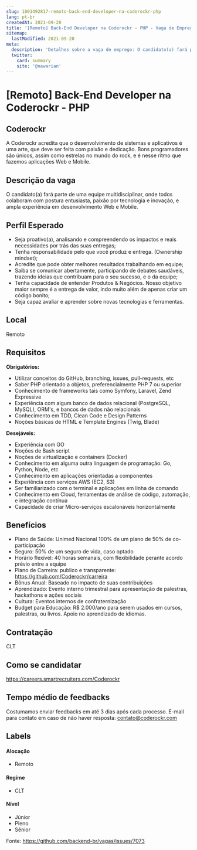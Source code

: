 ```yaml
---
slug: 1001492817-remoto-back-end-developer-na-coderockr-php
lang: pt-br
createdAt: 2021-09-20
title: '[Remoto] Back-End Developer na Coderockr - PHP - Vaga de Emprego'
sitemap:
  lastModified: 2021-09-20
meta:
  description: 'Detalhes sobre a vaga de emprego: O candidato(a) fará parte de uma equipe multidisciplinar, onde todos colaboram com postura entusiasta, paixão por tecnologia e inovação, e ampla experiência em desenvolvimento Web e Mobile.'
  twitter:
    card: summary
    site: '@nawarian'
---
```


# [Remoto] Back-End Developer na Coderockr - PHP

## Coderockr
A Coderockr acredita que o desenvolvimento de sistemas e aplicativos é uma arte, que deve ser feita com paixão e dedicação. Bons programadores são únicos, assim como estrelas no mundo do rock, e é nesse ritmo que fazemos aplicações Web e Mobile.

## Descrição da vaga

O candidato(a) fará parte de uma equipe multidisciplinar, onde todos colaboram com postura entusiasta, paixão por tecnologia e inovação, e ampla experiência em desenvolvimento Web e Mobile.

## Perfil Esperado
- Seja proativo(a), analisando e compreendendo os impactos e reais necessidades por trás das suas entregas;
- Tenha responsabilidade pelo que você produz e entrega. (Ownership mindset);
- Acredite que pode obter melhores resultados trabalhando em equipe;
- Saiba se comunicar abertamente, participando de debates saudáveis, trazendo ideias que contribuam para o seu sucesso, e o da equipe;
- Tenha capacidade de entender Produtos & Negócios. Nosso objetivo maior sempre é a entrega de valor, indo muito além de apenas criar um código bonito;
- Seja capaz avaliar e aprender sobre novas tecnologias e ferramentas.

## Local
Remoto

## Requisitos

**Obrigatórios:**
- Utilizar conceitos do GitHub, branching, issues, pull-requests, etc
- Saber PHP orientado a objetos, preferencialmente PHP 7 ou superior
- Conhecimento de frameworks tais como Symfony, Laravel, Zend Expressive
- Experiência com algum banco de dados relacional (PostgreSQL, MySQL), ORM's, e bancos de dados não relacionais
- Conhecimento em TDD, Clean Code e Design Patterns
- Noções básicas de HTML e Template Engines (Twig, Blade)

**Desejáveis:**
- Experiência com GO
- Noções de Bash script
- Noções de virtualização e containers (Docker)
- Conhecimento em alguma outra linguagem de programação: Go, Python, Node, etc
- Conhecimento em aplicações orientadas a componentes
- Experiência com serviços AWS (EC2, S3)
- Ser familiarizado com o terminal e aplicações em linha de comando
- Conhecimento em Cloud, ferramentas de análise de código, automação, e integração contínua
- Capacidade de criar Micro-serviços escalonáveis horizontalmente

## Benefícios

- Plano de Saúde: Unimed Nacional 100% de um plano de 50% de co-participação
- Seguro: 50% de um seguro de vida, caso optado
- Horário flexível: 40 horas semanais, com flexibilidade perante acordo prévio entre a equipe
- Plano de Carreira: publico e transparente: https://github.com/Coderockr/carreira
- Bônus Anual: Baseado no impacto de suas contribuições
- Aprendizado: Evento interno trimestral para apresentação de palestras, hackathons e ações sociais
- Cultura: Eventos internos de confraternização
-  Budget para Educação: R$ 2.000/ano para serem usados em cursos, palestras, ou livros. Apoio no aprendizado de idiomas.

## Contratação

CLT

## Como se candidatar

https://careers.smartrecruiters.com/Coderockr

## Tempo médio de feedbacks

Costumamos enviar feedbacks em até 3 dias após cada processo.
E-mail para contato em caso de não haver resposta: contato@coderockr.com

## Labels

#### Alocação
- Remoto

#### Regime
- CLT

#### Nível
- Júnior
- Pleno
- Sênior




Fonte: https://github.com/backend-br/vagas/issues/7073